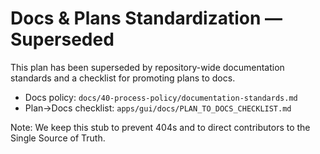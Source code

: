 # Docs & Plans Standardization — Superseded

This plan has been superseded by repository-wide documentation standards and a checklist for promoting plans to docs.

- Docs policy: `docs/40-process-policy/documentation-standards.md`
- Plan→Docs checklist: `apps/gui/docs/PLAN_TO_DOCS_CHECKLIST.md`

Note: We keep this stub to prevent 404s and to direct contributors to the Single Source of Truth.

